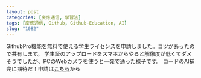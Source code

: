 ```yaml
---
layout: post
categories: [慶應通信, 学習法]
tags: [慶應通信, Github, Github-Education, AI]
slug: "1082"
---
```

GithubPro機能を無料で使える学生ライセンスを申請しました。コツがあったので共有します。
学生証のアップロードをスマホからやると解像度が低くてダメそうでしたが、PCのWebカメラを使うと一発で通った様子です。
コードのAI補完に期待だ！申請は[こちら](https://github.com/education)から